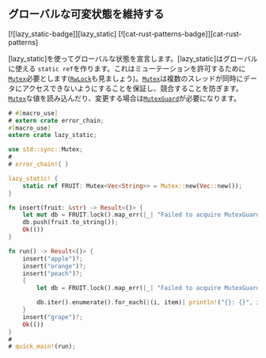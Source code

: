 ## グローバルな可変状態を維持する

[![lazy_static-badge]][lazy_static] [![cat-rust-patterns-badge]][cat-rust-patterns]


[lazy_static]を使ってグローバルな状態を宣言します。[lazy_static]はグローバルに使える `static ref`を作ります。これはミューテーションを許可するために[`Mutex`]必要とします([`RwLock`]も見ましょう)。[`Mutex`]は複数のスレッドが同時にデータにアクセスできないようにすることを保証し、競合することを防ぎます。[`Mutex`]な値を読み込んだり、変更する場合は[`MutexGuard`]が必要になります。
```rust
# #[macro_use]
# extern crate error_chain;
#[macro_use]
extern crate lazy_static;

use std::sync::Mutex;
#
# error_chain!{ }

lazy_static! {
    static ref FRUIT: Mutex<Vec<String>> = Mutex::new(Vec::new());
}

fn insert(fruit: &str) -> Result<()> {
    let mut db = FRUIT.lock().map_err(|_| "Failed to acquire MutexGuard")?;
    db.push(fruit.to_string());
    Ok(())
}

fn run() -> Result<()> {
    insert("apple")?;
    insert("orange")?;
    insert("peach")?;
    {
        let db = FRUIT.lock().map_err(|_| "Failed to acquire MutexGuard")?;

        db.iter().enumerate().for_each(|(i, item)| println!("{}: {}", i, item));
    }
    insert("grape")?;
    Ok(())
}
#
# quick_main!(run);
```

[`Mutex`]: https://doc.rust-lang.org/std/sync/struct.Mutex.html
[`MutexGuard`]: https://doc.rust-lang.org/std/sync/struct.MutexGuard.html
[`RwLock`]: https://doc.rust-lang.org/std/sync/struct.RwLock.html
